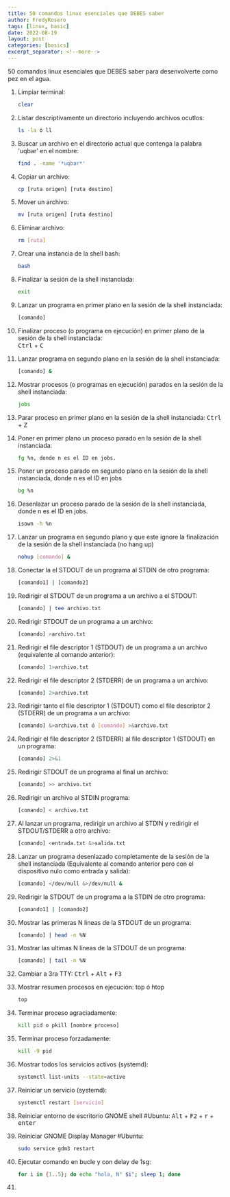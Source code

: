 ```yaml
---
title: 50 comandos linux esenciales que DEBES saber
author: FredyRosero
tags: [linux, basic]
date: 2022-08-19
layout: post
categories: [basics]
excerpt_separator: <!--more-->
---
```

50 comandos linux esenciales que DEBES saber para desenvolverte como pez en el agua.
<!--more-->

1. Limpiar terminal: 
    ```bash
    clear
    ```
2. Listar descriptivamente un directorio incluyendo archivos ocutlos:
    ```bash
    ls -la ó ll
    ```
3. Buscar un archivo en el directorio actual que contenga la palabra 'uqbar' en el nombre: 
    ```bash
    find . -name '*uqbar*'
    ```
4. Copiar un archivo: 
    ```bash
    cp [ruta origen] [ruta destino]
    ```
5. Mover un archivo: 
    ```bash
    mv [ruta origen] [ruta destino]
    ```
6. Eliminar archivo:
    ```bash
    rm [ruta]
    ```
7. Crear una instancia de la shell bash:
    ```bash
    bash
    ```
8.  Finalizar la sesión de la shell instanciada:
    ```bash
    exit
    ```
9. Lanzar un programa en primer plano en la sesión de la shell instanciada: 
    ```bash
    [comando]
    ```
10. Finalizar proceso (o programa en ejecución) en primer plano de la sesión de la shell instanciada:  
    <kbd>Ctrl</kbd> + <kbd>C</kbd>

11. Lanzar programa en segundo plano en la sesión de la shell instanciada: 
    ```bash
    [comando] &
    ```
12. Mostrar procesos (o programas en ejecución) parados en la sesión de la shell instanciada: 
    ```bash
    jobs
    ```
13. Parar proceso en primer plano en la sesión de la shell instanciada: 
    <kbd>Ctrl</kbd> + <kbd>Z</kbd>

14. Poner en primer plano un proceso parado en la sesión de la shell instanciada: 
    ```bash
    fg %n, donde n es el ID en jobs.
    ```
15. Poner un proceso parado en segundo plano en la sesión de la shell instanciada, donde n es el ID en jobs
    ```bash
    bg %n
    ```
16. Desenlazar un proceso parado de la sesión de la shell instanciada, donde n es el ID en jobs.
    ```bash
    isown -h %n
    ```
17. Lanzar un programa en segundo plano y que este ignore la finalización de la sesión de la shell instanciada (no hang up)
    ```bash
    nohup [comando] &
    ```
18. Conectar la el STDOUT de un programa al STDIN de otro programa: 
    ```bash
    [comando1] | [comando2]
    ```
19. Redirigir el STDOUT de un programa a un archivo a el STDOUT: 
    ```bash
    [comando] | tee archivo.txt
    ```
20. Redirigir STDOUT de un programa a un archivo: 
    ```bash
    [comando] >archivo.txt
    ```
21. Redirigir el file descriptor 1 (STDOUT) de un programa a un archivo (equivalente al comando anterior): 
    ```bash
    [comando] 1>archivo.txt
    ```
22. Redirigir el file descriptor 2 (STDERR) de un programa a un archivo: 
    ```bash
    [comando] 2>archivo.txt 
    ```
23. Redirigir tanto el file descriptor 1 (STDOUT) como el file descriptor 2 (STDERR) de un programa a un archivo: 
    ```bash
    [comando] &>archivo.txt ó [comando] >&archivo.txt
    ```
24. Redirigir el file descriptor 2 (STDERR) al file descriptor 1 (STDOUT) en un programa: 
    ```bash
    [comando] 2>&1
    ```
25. Redirigir STDOUT de un programa al final un archivo: 
    ```bash
    [comando] >> archivo.txt
    ```
26. Redirigir un archivo al STDIN programa: 
    ```bash
    [comando] < archivo.txt
    ```
27. Al lanzar un programa, redirigir un archivo al STDIN y redirigir el STDOUT/STDERR a otro archivo: 
    ```bash
    [comando] <entrada.txt &>salida.txt
    ```
28. Lanzar un programa desenlazado completamente de la sesión de la shell instanciada (Equivalente al comando anterior pero con el dispositivo nulo como entrada y salida): 
    ```bash
    [comando] </dev/null &>/dev/null &
    ```
29. Redirigir la STDOUT de un programa a la STDIN de otro programa: 
    ```bash
    [comando1] | [comando2]
    ```
30. Mostrar las primeras N lineas de la STDOUT de un programa: 
    ```bash
    [comando] | head -n %N
    ```
31. Mostrar las ultimas N líneas de la STDOUT de un programa: 
    ```bash
    [comando] | tail -n %N
    ```
32. Cambiar a 3ra TTY: 
    <kbd>Ctrl</kbd> + <kbd>Alt</kbd> + <kbd>F3</kbd>

33. Mostrar resumen procesos en ejecución: top ó htop
    ```bash
    top
    ```
34. Terminar proceso agraciadamente: 
    ```bash
    kill pid o pkill [nombre proceso] 
    ```
35. Terminar proceso forzadamente: 
    ```bash
    kill -9 pid
    ```
36. Mostrar todos los servicios activos (systemd): 
    ```bash
    systemctl list-units --state=active
    ```
37. Reiniciar un servicio (systemd): 
    ```bash
    systemctl restart [servicio]
    ```
38. Reiniciar entorno de escritorio GNOME shell #Ubuntu: 
    <kbd>Alt</kbd> + <kbd>F2</kbd> + <kbd>r</kbd> + <kbd>enter</kbd>

39. Reiniciar GNOME Display Manager #Ubuntu:
    ```bash
    sudo service gdm3 restart
    ```
40. Ejecutar comando en bucle y con delay de 1sg: 
    ```bash
    for i in {1..5}; do echo "hola, N° $i"; sleep 1; done
    ```
41. 

